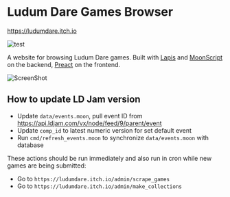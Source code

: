 # Ludum Dare Games Browser

<https://ludumdare.itch.io>

![test](https://github.com/leafo/ludum-dare-browser/workflows/test/badge.svg)

A website for browsing Ludum Dare games. Built with [Lapis][2] and
[MoonScript][1] on the backend, [Preact][3] on the frontend.

![ScreenShot](http://leafo.net/shotsnb/2013-05-11_23-26-37.png)


## How to update LD Jam version

* Update `data/events.moon`, pull event ID from https://api.ldjam.com/vx/node/feed/9/parent/event
* Update `comp_id` to latest numeric version for set default event
* Run `cmd/refresh_events.moon` to synchronize `data/events.moon` with database

These actions should be run immediately and also run in cron while new games are being submitted:

* Go to `https://ludumdare.itch.io/admin/scrape_games`
* Go to `https://ludumdare.itch.io/admin/make_collections`


 [1]: https://moonscript.org
 [2]: https://leafo.net/lapis
 [3]: https://preactjs.com/




